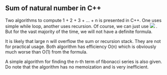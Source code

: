 ## Sum of natural number in C++
Two algorithms to compute 1 + 2 + 3 + ... + n is presented in C++.
One uses simple while loop, another uses recursion.
Of course, we can just use <img src="https://latex.codecogs.com/svg.latex?\sum_{i=1}^{n}i=\frac{n(n+1)}{2}" />
. But for the vast majority of the time, we will not have a definite formula.

It is likely that large n will overflow the sum or recursion stack. They are not for practical usage.
Both algorithm has efficiency O(n) which is obviously much worse than O(1) from the formula.



A simple algorithm for finding the n-th term of fibonacci series is also given.
Do note that the algorithm has no memoization and is very inefficient.